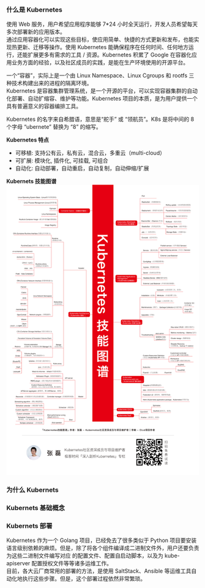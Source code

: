 
### 什么是 Kubernetes
使用 Web 服务，用户希望应用程序能够 7\*24 小时全天运行，开发人员希望每天多次部署新的应用版本。  
通过应用容器化可以实现这些目标，使应用简单、快捷的方式更新和发布，也能实现热更新、迁移等操作。使用 Kubernetes 能确保程序在任何时间、任何地方运行，还能扩展更多有需求的工具 / 资源。Kubernetes 积累了 Google 在容器化应用业务方面的经验，以及社区成员的实践，是能在生产环境使用的开源平台。  

一个“容器”，实际上是一个由 Linux Namespace、Linux Cgroups 和 rootfs 三种技术构建出来的进程的隔离环境。  
Kubernetes 是容器集群管理系统，是一个开源的平台，可以实现容器集群的自动化部署、自动扩缩容、维护等功能。Kubernetes 项目的本质，是为用户提供一个具有普遍意义的容器编排工具。  

Kubernetes 的名字来自希腊语，意思是“舵手” 或 “领航员”。K8s 是将中间的 8 个字母 “ubernete” 替换为 “8” 的缩写。

**Kubernetes 特点**

- 可移植: 支持公有云，私有云，混合云，多重云（multi-cloud）
- 可扩展: 模块化, 插件化, 可挂载, 可组合
- 自动化: 自动部署，自动重启，自动复制，自动伸缩/扩展

**Kubernets 技能图谱**   
![Kubernets 技能图谱](../../../others/static/images/kubernets-tech-graph.png)  

### 为什么 Kubernets


### Kubernets 基础概念


### Kubernets 部署
Kubernetes 作为一个 Golang 项目，已经免去了很多类似于 Python 项目要安装语言级别依赖的麻烦。但是，除了将各个组件编译成二进制文件外，用户还要负责为这些二进制文件编写对应 的配置文件、配置自启动脚本，以及为 kube-apiserver 配置授权文件等等诸多运维工作。  
目前，各大云厂商常用的部署的方法，是使用 SaltStack、Ansible 等运维工具自动化地执行这些步骤。但是，这个部署过程依然非常繁琐。


